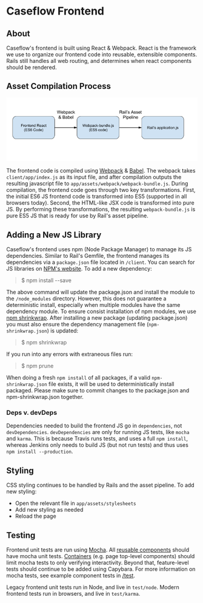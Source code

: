 # Caseflow Frontend

## About

Caseflow's frontend is built using React & Webpack. React is the framework we use to organize our frontend code into reusable, extensible components. Rails still handles all web routing, and determines when react components should be rendered.

## Asset Compilation Process

![Screenshot of Asset Compile](./asset-compile-diagram.png "Asset Compile Diagram")

The frontend code is compiled using [Webpack](https://webpack.github.io/) & [Babel](https://babeljs.io/). The webpack takes `client/app/index.js` as its input file, and after compilation outputs the resulting javascript file to `app/assets/webpack/webpack-bundle.js`. During compilation, the frontend code goes through two key transformations. First, the initial ES6 JS frontend code is transformed into ES5 (supported in all browsers today). Second, the HTML-like JSX code is transformed into pure JS. By performing these transformations, the resulting `webpack-bundle.js` is pure ES5 JS that is ready for use by Rail's asset pipeline.

## Adding a New JS Library

Caseflow's frontend uses npm (Node Package Manager) to manage its JS dependencies. Similar to Rail's Gemfile, the frontend manages its dependencies via a `package.json` file located in `/client`. You can search for JS libraries on [NPM's website](https://www.npmjs.com/). To add a new dependency:

> $ npm install <new-library> --save

The above command will update the package.json and install the module to the `/node_modules` directory. However, this does not guarantee a deterministic install, especially when multiple modules have the same dependency module. To ensure consist installation of npm modules, we use [npm shrinkwrap](https://docs.npmjs.com/cli/shrinkwrap). After installing a new package (updating package.json) you must also ensure the dependency management file (`npm-shrinkwrap.json`) is updated:

> $ npm shrinkwrap

If you run into any errors with extraneous files run:

> $ npm prune

When doing a fresh `npm install` of all packages, if a valid `npm-shrinkwrap.json` file exists, it will be used to deterministically install packaged.
Please make sure to commit changes to the package.json and npm-shrinkwrap.json together.

### Deps v. devDeps
Dependencies needed to build the frontend JS go in `dependencies`, not `devDependencies`. `devDependencies` are only for running JS tests, like `mocha` and `karma`. This is because Travis runs tests, and uses a full `npm install`, whereas Jenkins only needs to build JS (but not run tests) and thus uses `npm install --production`. 

## Styling

CSS styling continues to be handled by Rails and the asset pipeline. To add new styling:

- Open the relevant file in `app/assets/stylesheets`
- Add new styling as needed
- Reload the page


## Testing

Frontend unit tests are run using [Mocha](https://mochajs.org/). All [reusable components](components) should have mocha unit tests. [Containers](containers) (e.g. page top-level components) should limit mocha tests to only verifying interactivity. Beyond that, feature-level tests should continue to be added using Capybara. For more information on mocha tests, see example component tests in [/test](test).

Legacy frontend unit tests run in Node, and live in `test/node`. Modern frontend tests run in browsers, and live in `test/karma`. 
